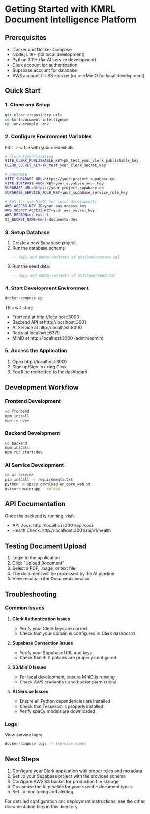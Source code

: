 # Getting Started with KMRL Document Intelligence Platform

## Prerequisites

- Docker and Docker Compose
- Node.js 18+ (for local development)
- Python 3.11+ (for AI service development)
- Clerk account for authentication
- Supabase account for database
- AWS account for S3 storage (or use MinIO for local development)

## Quick Start

### 1. Clone and Setup

```bash
git clone <repository-url>
cd kmrl-document-intelligence
cp .env.example .env
```

### 2. Configure Environment Variables

Edit `.env` file with your credentials:

```bash
# Clerk Authentication
VITE_CLERK_PUBLISHABLE_KEY=pk_test_your_clerk_publishable_key
CLERK_SECRET_KEY=sk_test_your_clerk_secret_key

# Supabase
VITE_SUPABASE_URL=https://your-project.supabase.co
VITE_SUPABASE_ANON_KEY=your_supabase_anon_key
SUPABASE_URL=https://your-project.supabase.co
SUPABASE_SERVICE_ROLE_KEY=your_supabase_service_role_key

# AWS (or use MinIO for local development)
AWS_ACCESS_KEY_ID=your_aws_access_key
AWS_SECRET_ACCESS_KEY=your_aws_secret_key
AWS_REGION=us-east-1
S3_BUCKET_NAME=kmrl-documents-dev
```

### 3. Setup Database

1. Create a new Supabase project
2. Run the database schema:
   ```sql
   -- Copy and paste contents of database/schema.sql
   ```
3. Run the seed data:
   ```sql
   -- Copy and paste contents of database/seed.sql
   ```

### 4. Start Development Environment

```bash
docker-compose up
```

This will start:
- Frontend at http://localhost:3000
- Backend API at http://localhost:3001
- AI Service at http://localhost:8000
- Redis at localhost:6379
- MinIO at http://localhost:9000 (admin/admin)

### 5. Access the Application

1. Open http://localhost:3000
2. Sign up/Sign in using Clerk
3. You'll be redirected to the dashboard

## Development Workflow

### Frontend Development

```bash
cd frontend
npm install
npm run dev
```

### Backend Development

```bash
cd backend
npm install
npm run start:dev
```

### AI Service Development

```bash
cd ai-service
pip install -r requirements.txt
python -m spacy download en_core_web_sm
uvicorn main:app --reload
```

## API Documentation

Once the backend is running, visit:
- API Docs: http://localhost:3001/api/docs
- Health Check: http://localhost:3001/api/v1/health

## Testing Document Upload

1. Login to the application
2. Click "Upload Document" 
3. Select a PDF, image, or text file
4. The document will be processed by the AI pipeline
5. View results in the Documents section

## Troubleshooting

### Common Issues

1. **Clerk Authentication Issues**
   - Verify your Clerk keys are correct
   - Check that your domain is configured in Clerk dashboard

2. **Supabase Connection Issues**
   - Verify your Supabase URL and keys
   - Check that RLS policies are properly configured

3. **S3/MinIO Issues**
   - For local development, ensure MinIO is running
   - Check AWS credentials and bucket permissions

4. **AI Service Issues**
   - Ensure all Python dependencies are installed
   - Check that Tesseract is properly installed
   - Verify spaCy models are downloaded

### Logs

View service logs:
```bash
docker-compose logs -f [service-name]
```

## Next Steps

1. Configure your Clerk application with proper roles and metadata
2. Set up your Supabase project with the provided schema
3. Configure AWS S3 bucket for production file storage
4. Customize the AI pipeline for your specific document types
5. Set up monitoring and alerting

For detailed configuration and deployment instructions, see the other documentation files in this directory.